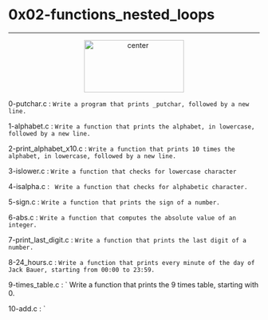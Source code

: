 # 0x02-functions_nested_loops
---
<p align="center">
<img src="https://assets.imaginablefutures.com/media/images/ALX_Logo.max-200x150.png" alt="center" style="width:200px; height:105px"/>
</p>


                                                                                                               
0-putchar.c :
		` Write a program that prints _putchar, followed by a new line. `


1-alphabet.c :
		` Write a function that prints the alphabet, in lowercase, followed by a new line. `


2-print_alphabet_x10.c :
		` Write a function that prints 10 times the alphabet, in lowercase, followed by a new line. `


3-islower.c :
		` Write a function that checks for lowercase character `


4-isalpha.c :
		` Write a function that checks for alphabetic character.`


5-sign.c :
		` Write a function that prints the sign of a number. `


6-abs.c :
		` Write a function that computes the absolute value of an integer. `


7-print_last_digit.c :
		` Write a function that prints the last digit of a number. `


8-24_hours.c  :
		` Write a function that prints every minute of the day of Jack Bauer, starting from 00:00 to 23:59. `

9-times_table.c :
		` Write a function that prints the 9 times table, starting with 0. 

10-add.c : 
`
